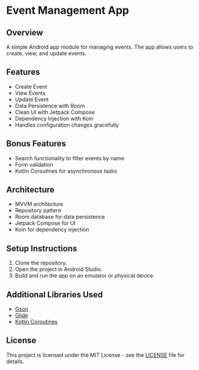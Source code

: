 # Event Management App

## Overview
A simple Android app module for managing events. The app allows users to create, view, and update events.

## Features
- Create Event
- View Events
- Update Event
- Data Persistence with Room
- Clean UI with Jetpack Compose
- Dependency Injection with Koin
- Handles configuration changes gracefully

## Bonus Features
- Search functionality to filter events by name
- Form validation
- Kotlin Coroutines for asynchronous tasks

## Architecture
- MVVM architecture
- Repository pattern
- Room database for data persistence
- Jetpack Compose for UI
- Koin for dependency injection

## Setup Instructions
1. Clone the repository.
2. Open the project in Android Studio.
3. Build and run the app on an emulator or physical device.

## Additional Libraries Used
- [Gson](https://github.com/google/gson)
- [Glide](https://github.com/bumptech/glide)
- [Kotlin Coroutines](https://github.com/Kotlin/kotlinx.coroutines)

## License
This project is licensed under the MIT License - see the [LICENSE](LICENSE) file for details.
